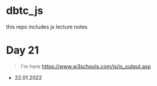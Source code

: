# dbtc_js
this repo includes js lecture notes

# Day 21
> I'm here https://www.w3schools.com/js/js_output.asp
- 22.01.2022